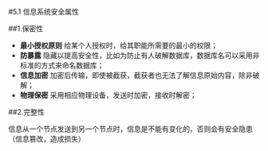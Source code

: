 #5.1 信息系统安全属性

##1.保密性

* **最小授权原则** 给某个人授权时，给其职能所需要的最小的权限；
* **防暴露** 隐藏以提高安全性，比如为防止有人破解数据库，数据库名可以采用非标准的方式来命名数据库；
* **信息加密** 加密后传输，即使被截获，截获者也无法了解信息原始内容，除非破解；
* **物理保密** 采用相应物理设备，发送时加密，接收时解密；

##2.完整性

信息从一个节点发送到另一个节点时，信息是不能有变化的，否则会有安全隐患（信息篡改，造成损失）

